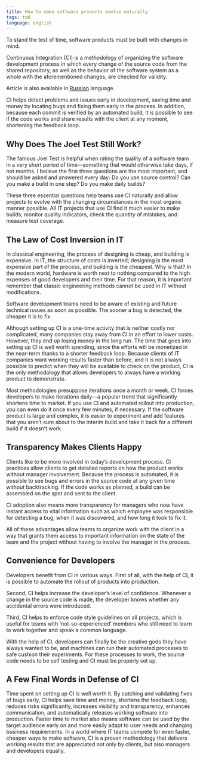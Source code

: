 ```yaml
---
title: How to make software products evolve naturally
tags: tdd
language: english
---
```


To stand the test of time, software products must be built with changes in mind.

Continuous Integration (CI) is a methodology of organizing the software development process in which every change of the source code from the shared repository, as well as the behavior of the software system as a whole with the aforementioned changes, are checked for validity.

Article is also available in [Russian](/posts/code/2016-10-12-ci) language.

<!--more-->

CI helps detect problems and issues early in development, saving time and money by locating bugs and fixing them early in the process. In addition, because each commit is verified by an automated build, it is possible to see if the code works and share results with the client at any moment, shortening the feedback loop.

## Why Does The Joel Test Still Work?

The famous Joel Test is helpful when rating the quality of a software team in a very short period of time—something that would otherwise take days, if not months. I believe the first three questions are the most important, and should be asked and answered every day: Do you use source control? Can you make a build in one step? Do you make daily builds?

These three essential questions help teams use CI naturally and allow projects to evolve with the changing circumstances in the most organic manner possible. All IT projects that use CI find it much easier to make builds, monitor quality indicators, check the quantity of mistakes, and measure test coverage.

## The Law of Cost Inversion in IT

In classical engineering, the process of designing is cheap, and building is expensive. In IT, the structure of costs is inverted; designing is the most expensive part of the process, and building is the cheapest. Why is that? In the modern world, hardware is worth next to nothing compared to the high expenses of good developers and their time. For that reason, it is important remember that classic engineering methods cannot be used in IT without modifications.

Software development teams need to be aware of existing and future technical issues as soon as possible. The sooner a bug is detected, the cheaper it is to fix.

Although setting up CI is a one-time activity that is neither costly nor complicated, many companies stay away from CI in an effort to lower costs. However, they end up losing money in the long run. The time that goes into setting up CI is well worth spending, since the efforts will be monetized in the near-term thanks to a shorter feedback loop. Because clients of IT companies want working results faster than before, and it is not always possible to predict when they will be available to check on the product, CI is the only methodology that allows developers to always have a working product to demonstrate.

Most methodologies presuppose iterations once a month or week. CI forces developers to make iterations daily—a popular trend that significantly shortens time to market. If you use CI and automated rollout into production, you can even do it once every few minutes, if necessary. If the software product is large and complex, it is easier to experiment and add features that you aren’t sure about to the interim build and take it back for a different build if it doesn’t work.

## Transparency Makes Clients Happy

Clients like to be more involved in today’s development process. CI practices allow clients to get detailed reports on how the product works without manager involvement. Because the process is automated, it is possible to see bugs and errors in the source code at any given time without backtracking. If the code works as planned, a build can be assembled on the spot and sent to the client.

CI adoption also means more transparency for managers who now have instant access to vital information such as which employee was responsible for detecting a bug, when it was discovered, and how long it took to fix it.

All of these advantages allow teams to organize work with the client in a way that grants them access to important information on the state of the team and the project without having to involve the manager in the process.

## Convenience for Developers

Developers benefit from CI in various ways. First of all, with the help of CI, it is possible to automate the rollout of products into production.

Second, CI helps increase the developer’s level of confidence. Whenever a change in the source code is made, the developer knows whether any accidental errors were introduced.

Third, CI helps to enforce code style guidelines on all projects, which is useful for teams with ‘not-so-experienced’ members who still need to learn to work together and speak a common language.

With the help of CI, developers can finally be the creative gods they have always wanted to be, and machines can run their automated processes to safe cushion their experiments. For these processes to work, the source code needs to be self testing and CI must be properly set up.

## A Few Final Words in Defense of CI

Time spent on setting up CI is well worth it. By catching and validating fixes of bugs early, CI helps save time and money, shortens the feedback loop, reduces risks significantly, increases visibility and transparency, enhances communication, and automatically releases working software into production. Faster time to market also means software can be used by the target audience early on and more easily adapt to user needs and changing business requirements. In a world where IT teams compete for even faster, cheaper ways to make software, CI is a proven methodology that delivers working results that are appreciated not only by clients, but also managers and developers equally.